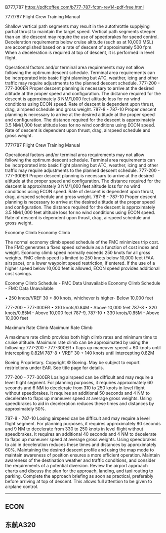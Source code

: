 B777,787 https://pdfcoffee.com/b777-787-fctm-rev14-pdf-free.html

777/787 Flight Crew Training Manual

Shallow vertical path segments may result in the autothrottle supplying partial thrust to maintain the target speed. Vertical path segments steeper than an idle descent may require the use of speedbrakes for speed control. Deceleration requirements below cruise altitude (such as at 10,000 MSL) are accomplished based on a rate of descent of approximately 500 fpm. When a deceleration is required at top of descent, it is performed in level flight.

Operational factors and/or terminal area requirements may not allow following the optimum descent schedule. Terminal area requirements can be incorporated into basic flight planning but ATC, weather, icing and other traffic may require adjustments to the planned descent schedule. 777-200 - 777-300ER Proper descent planning is necessary to arrive at the desired altitude at the proper speed and configuration. The distance required for the descent is approximately 3 NM/1,000 feet altitude loss for no wind conditions using ECON speed. Rate of descent is dependent upon thrust, drag, airspeed schedule and gross weight. 787-8 - 787-10 Proper descent planning is necessary to arrive at the desired altitude at the proper speed and configuration. The distance required for the descent is approximately 3.5 NM/1,000 feet altitude loss for no wind conditions using ECON speed. Rate of descent is dependent upon thrust, drag, airspeed schedule and gross weight.


777/787 Flight Crew Training Manual

Operational factors and/or terminal area requirements may not allow following the optimum descent schedule. Terminal area requirements can be incorporated into basic flight planning but ATC, weather, icing and other traffic may require adjustments to the planned descent schedule. 777-200 - 777-300ER Proper descent planning is necessary to arrive at the desired altitude at the proper speed and configuration. The distance required for the descent is approximately 3 NM/1,000 feet altitude loss for no wind conditions using ECON speed. Rate of descent is dependent upon thrust, drag, airspeed schedule and gross weight. 787-8 - 787-10 Proper descent planning is necessary to arrive at the desired altitude at the proper speed and configuration. The distance required for the descent is approximately 3.5 NM/1,000 feet altitude loss for no wind conditions using ECON speed. Rate of descent is dependent upon thrust, drag, airspeed schedule and gross weight.


Economy Climb Economy Climb

The normal economy climb speed schedule of the FMC minimizes trip cost. The FMC generates a fixed speed schedule as a function of cost index and weight. Economy climb speed normally exceeds 250 knots for all gross weights. FMC climb speed is limited to 250 knots below 10,000 feet (FAA airspace), or a lower waypoint speed restriction, if entered. If the use of a higher speed below 10,000 feet is allowed, ECON speed provides additional cost savings.

Economy Climb Schedule - FMC Data Unavailable Economy Climb Schedule - FMC Data Unavailable

• 250 knots/VREF 30 + 80 knots, whichever is higher- Below 10,000 feet

777-200 - 777-300ER • 310 knots/0.84M - Above 10,000 feet 787-8 • 320 knots/0.85M - Above 10,000 feet 787-9, 787-10 • 330 knots/0.85M - Above 10,000 feet

Maximum Rate Climb Maximum Rate Climb

A maximum rate climb provides both high climb rates and minimum time to cruise altitude. Maximum rate climb can be approximated by using the following: 777-200 - 777-300ER • flaps up maneuver speed + 60 knots until intercepting 0.82M 787-8 • VREF 30 + 140 knots until intercepting 0.82M

Boeing Proprietary. Copyright © Boeing. May be subject to export restrictions under EAR. See title page for details.

777-200 - 777-300ER Losing airspeed can be difficult and may require a level flight segment. For planning purposes, it requires approximately 60 seconds and 6 NM to decelerate from 310 to 250 knots in level flight without speedbrakes. It requires an additional 50 seconds and 4 NM to decelerate to flaps up maneuver speed at average gross weights. Using speedbrakes to aid in deceleration reduces these times and distances by approximately 50%. 


 787-8 - 787-10 Losing airspeed can be difficult and may require a level flight segment. For planning purposes, it requires approximately 80 seconds and 9 NM to decelerate from 330 to 250 knots in level flight without speedbrakes. It requires an additional 40 seconds and 4 NM to decelerate to flaps up maneuver speed at average gross weights. Using speedbrakes to aid in deceleration reduces these times and distances by approximately 60%. Maintaining the desired descent profile and using the map mode to maintain awareness of position ensures a more efficient operation. Maintain awareness of the destination weather and traffic conditions, and consider the requirements of a potential diversion. Review the airport approach charts and discuss the plan for the approach, landing, and taxi routing to parking. Complete the approach briefing as soon as practical, preferably before arriving at top of descent. This allows full attention to be given to airplane control.

---


## ECON 
## 东航A320


